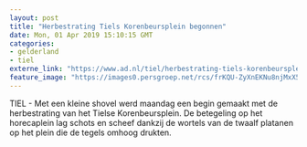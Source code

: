```yaml
---
layout: post
title: "Herbestrating Tiels Korenbeursplein begonnen"
date: Mon, 01 Apr 2019 15:10:15 GMT
categories: 
- gelderland 
- tiel 
externe_link: "https://www.ad.nl/tiel/herbestrating-tiels-korenbeursplein-begonnen~a40b7a33/"
feature_image: "https://images0.persgroep.net/rcs/frKQU-ZyXnEKNu8njMxX5dHMrz8/diocontent/144631243/_fitwidth/400/?appId=21791a8992982cd8da851550a453bd7f&quality=0.7"
---
```


TIEL - Met een kleine shovel werd maandag een begin gemaakt met de herbestrating van het Tielse Korenbeursplein. De betegeling op het horecaplein lag schots en scheef dankzij de wortels van de twaalf platanen op het plein die de tegels omhoog drukten.
